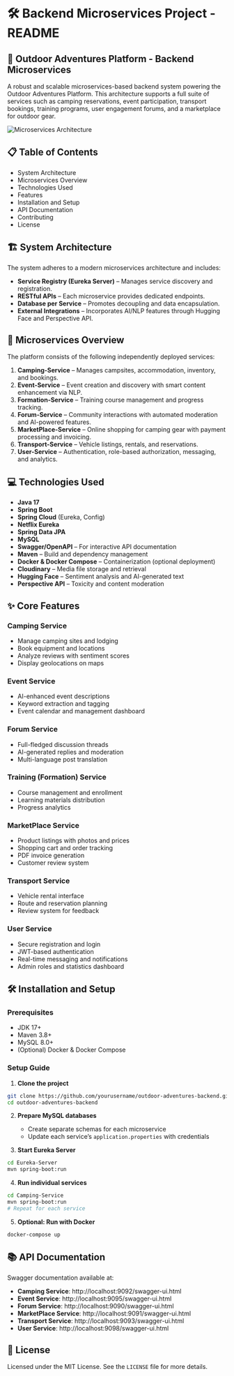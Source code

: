 # 🛠️ Backend Microservices Project - README

## 🚀 Outdoor Adventures Platform - Backend Microservices

A robust and scalable microservices-based backend system powering the Outdoor Adventures Platform. This architecture supports a full suite of services such as camping reservations, event participation, transport bookings, training programs, user engagement forums, and a marketplace for outdoor gear.

![Microservices Architecture](https://via.placeholder.com/800x400?text=Outdoor+Adventures+Microservices+Architecture)

## 📋 Table of Contents
- System Architecture
- Microservices Overview
- Technologies Used
- Features
- Installation and Setup
- API Documentation
- Contributing
- License

## 🏗 System Architecture

The system adheres to a modern microservices architecture and includes:

- **Service Registry (Eureka Server)** – Manages service discovery and registration.
- **RESTful APIs** – Each microservice provides dedicated endpoints.
- **Database per Service** – Promotes decoupling and data encapsulation.
- **External Integrations** – Incorporates AI/NLP features through Hugging Face and Perspective API.

## 🧩 Microservices Overview

The platform consists of the following independently deployed services:

1. **Camping-Service** – Manages campsites, accommodation, inventory, and bookings.
2. **Event-Service** – Event creation and discovery with smart content enhancement via NLP.
3. **Formation-Service** – Training course management and progress tracking.
4. **Forum-Service** – Community interactions with automated moderation and AI-powered features.
5. **MarketPlace-Service** – Online shopping for camping gear with payment processing and invoicing.
6. **Transport-Service** – Vehicle listings, rentals, and reservations.
7. **User-Service** – Authentication, role-based authorization, messaging, and analytics.

## 💻 Technologies Used

- **Java 17**
- **Spring Boot**
- **Spring Cloud** (Eureka, Config)
- **Netflix Eureka**
- **Spring Data JPA**
- **MySQL**
- **Swagger/OpenAPI** – For interactive API documentation
- **Maven** – Build and dependency management
- **Docker & Docker Compose** – Containerization (optional deployment)
- **Cloudinary** – Media file storage and retrieval
- **Hugging Face** – Sentiment analysis and AI-generated text
- **Perspective API** – Toxicity and content moderation

## ✨ Core Features

### Camping Service
- Manage camping sites and lodging
- Book equipment and locations
- Analyze reviews with sentiment scores
- Display geolocations on maps

### Event Service
- AI-enhanced event descriptions
- Keyword extraction and tagging
- Event calendar and management dashboard

### Forum Service
- Full-fledged discussion threads
- AI-generated replies and moderation
- Multi-language post translation

### Training (Formation) Service
- Course management and enrollment
- Learning materials distribution
- Progress analytics

### MarketPlace Service
- Product listings with photos and prices
- Shopping cart and order tracking
- PDF invoice generation
- Customer review system

### Transport Service
- Vehicle rental interface
- Route and reservation planning
- Review system for feedback

### User Service
- Secure registration and login
- JWT-based authentication
- Real-time messaging and notifications
- Admin roles and statistics dashboard

## 🛠 Installation and Setup

### Prerequisites
- JDK 17+
- Maven 3.8+
- MySQL 8.0+
- (Optional) Docker & Docker Compose

### Setup Guide

1. **Clone the project**
```bash
git clone https://github.com/yourusername/outdoor-adventures-backend.git
cd outdoor-adventures-backend
```

2. **Prepare MySQL databases**
   - Create separate schemas for each microservice
   - Update each service’s `application.properties` with credentials

3. **Start Eureka Server**
```bash
cd Eureka-Server
mvn spring-boot:run
```

4. **Run individual services**
```bash
cd Camping-Service
mvn spring-boot:run
# Repeat for each service
```

5. **Optional: Run with Docker**
```bash
docker-compose up
```

## 📚 API Documentation

Swagger documentation available at:

- **Camping Service**: http://localhost:9092/swagger-ui.html
- **Event Service**: http://localhost:9095/swagger-ui.html
- **Forum Service**: http://localhost:9090/swagger-ui.html
- **MarketPlace Service**: http://localhost:9091/swagger-ui.html
- **Transport Service**: http://localhost:9093/swagger-ui.html
- **User Service**: http://localhost:9098/swagger-ui.html


## 📄 License

Licensed under the MIT License. See the `LICENSE` file for more details.

